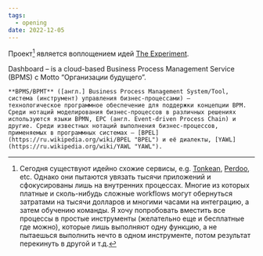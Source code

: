 ```yaml
---
tags:
  - opening
date: 2022-12-05
---
```


Проект[^202212052128-1] является воплощением идей [The Experiment](..\The%20Experiment.md).

Dashboard – is a cloud-based Business Process Management Service (BPMS) с Motto “Организации будущего”.

````
**BPMS/BPMT** ([англ.] Business Process Management System/Tool, система (инструмент) управления бизнес-процессами) — технологическое программное обеспечение для поддержки концепции BPM. Среди нотаций моделирования бизнес-процессов в различных решениях используются языки BPMN, EPC (англ. Event-driven Process Chain) и другие. Среди известных нотаций выполнения бизнес-процессов, применяемых в программных системах — [BPEL](https://ru.wikipedia.org/wiki/BPEL "BPEL") и её диалекты, [YAWL](https://ru.wikipedia.org/wiki/YAWL "YAWL").
````

[^202212052128-1]: Сегодня существуют идейно схожие сервисы, e.g. [Tonkean](https://tonkean.com/), [Perdoo](https://www.perdoo.com/), etc. Однако они пытаются увязать тысячи приложений и сфокусированы лишь на внутренних процессах. Многие из которых платные и сколь-нибудь сложные workflows могут обернуться затратами на тысячи долларов и многими часами на интеграцию, а затем обучению команды. Я хочу попробовать вместить все процессы в простые инструменты (желательно еще и бесплатные где можно), которые лишь выполняют одну функцию, а не пытаешься выполнить нечто в одном инструменте, потом результат перекинуть в другой и т.д.
